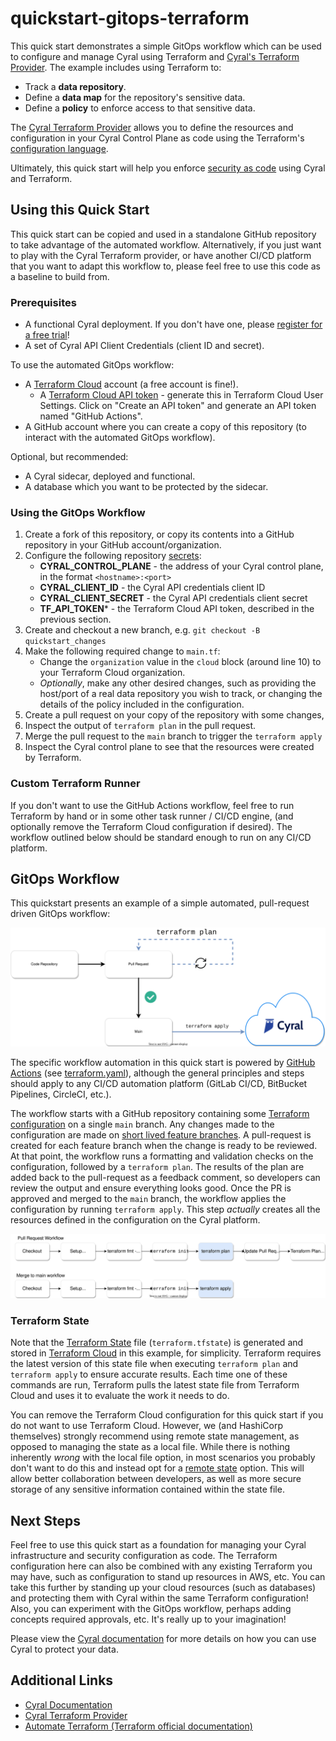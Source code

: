 # quickstart-gitops-terraform

This quick start demonstrates a simple GitOps workflow which can be used to
configure and manage Cyral using Terraform and 
[Cyral's Terraform Provider][cyraltfprov]. The example includes using Terraform
to:

* Track a **data repository**.
* Define a **data map** for the repository's sensitive data.
* Define a **policy** to enforce access to that sensitive data.

The [Cyral Terraform Provider][cyraltfprov] allows you to define the resources
and configuration in your Cyral Control Plane as code using the Terraform's 
[configuration language](https://www.terraform.io/language).

Ultimately, this quick start will help you enforce [security as code][1] using
Cyral and Terraform.

## Using this Quick Start

This quick start can be copied and used in a standalone GitHub repository to
take advantage of the automated workflow. Alternatively, if you just want to
play with the Cyral Terraform provider, or have another CI/CD platform that you
want to adapt this workflow to, please feel free to use this code as a baseline
to build from.

### Prerequisites

* A functional Cyral deployment. If you don't have one, please
  [register for a free trial](https://cyral.com/register/)!
* A set of Cyral API Client Credentials (client ID and secret).

To use the automated GitOps workflow:

* A [Terraform Cloud][tfcloud] account (a free account is fine!).
    * A [Terraform Cloud API token][tfcloud-token] - generate this in Terraform
      Cloud User Settings. Click on "Create an API token" and generate an API
      token named "GitHub Actions".
* A GitHub account where you can create a copy of this repository (to interact
  with the automated GitOps workflow).

Optional, but recommended:

* A Cyral sidecar, deployed and functional.
* A database which you want to be protected by the sidecar.

### Using the GitOps Workflow

1. Create a fork of this repository, or copy its contents into a GitHub
   repository in your GitHub account/organization.
2. Configure the following repository [secrets][ghsec]:
    * **CYRAL_CONTROL_PLANE** - the address of your Cyral control plane, in the
      format `<hostname>:<port>`
    * **CYRAL_CLIENT_ID** - the Cyral API credentials client ID
    * **CYRAL_CLIENT_SECRET** - the Cyral API credentials client secret
    * **TF_API_TOKEN*** - the Terraform Cloud API token, described in the
      previous section.
3. Create and checkout a new branch, e.g. `git checkout -B quickstart_changes`
4. Make the following required change to `main.tf`:
    * Change the `organization` value in the `cloud` block (around line 10) to
      your Terraform Cloud organization.
    * _Optionally_, make any other desired changes, such as providing the
      host/port of a real data repository you wish to track, or changing the
      details of the policy included in the configuration.
5. Create a pull request on your copy of the repository with some changes,
6. Inspect the output of `terraform plan` in the pull request.
7. Merge the pull request to the `main` branch to trigger the `terraform apply`
8. Inspect the Cyral control plane to see that the resources were created by
   Terraform.

### Custom Terraform Runner

If you don't want to use the GitHub Actions workflow, feel free to run Terraform
by hand or in some other task runner / CI/CD engine, (and optionally remove the
Terraform Cloud configuration if desired). The workflow outlined below should be
standard enough to run on any CI/CD platform.

## GitOps Workflow

This quickstart presents an example of a simple automated, pull-request driven
GitOps workflow:

![GitOps Workflow using Terraform](./gitops_workflow.svg)

The specific workflow automation in this quick start is powered by
[GitHub Actions][2] (see [terraform.yaml](.github/workflows/terraform.yaml)),
although the general principles and steps should apply to any CI/CD automation
platform (GitLab CI/CD, BitBucket Pipelines, CircleCI, etc.).

The workflow starts with a GitHub repository containing some
[Terraform configuration](main.tf) on a single `main` branch. Any changes made
to the configuration are made on [short lived feature branches][3]. A
pull-request is created for each feature branch when the change is ready to
be reviewed. At that point, the workflow runs a formatting and validation
checks on the configuration, followed by a `terraform plan`. The results of the
plan are added back to the pull-request as a feedback comment, so developers
can review the output and ensure everything looks good. Once the PR is approved
and merged to the `main` branch, the workflow applies the configuration by
running `terraform apply`. This step _actually_ creates all the resources
defined in the configuration on the Cyral platform.

![PR and Main Workflows](./workflows.svg)

### Terraform State

Note that the [Terraform State][4] file (`terraform.tfstate`) is generated and
stored in [Terraform Cloud][tfcloud] in this example, for simplicity. Terraform
requires the latest version of this state file when executing `terraform plan`
and `terraform apply` to ensure accurate results. Each time one of these
commands are run, Terraform pulls the latest state file from Terraform Cloud and
uses it to evaluate the work it needs to do.

You can remove the Terraform Cloud configuration for this quick start if you do
not want to use Terraform Cloud. However, we (and HashiCorp themselves) strongly
recommend using remote state management, as opposed to managing the state as a
local file. While there is nothing inherently _wrong_ with the local file
option, in most scenarios you probably don't want to do this and instead opt for
a [remote state][5] option. This will allow better collaboration between
developers, as well as more secure storage of any sensitive information
contained within the state file.

## Next Steps

Feel free to use this quick start as a foundation for managing your Cyral
infrastructure and security configuration as code. The Terraform configuration
here can also be combined with any existing Terraform you may have, such as
configuration to stand up resources in AWS, etc. You can take this further by
standing up your cloud resources (such as databases) and protecting them with
Cyral within the same Terraform configuration! Also, you can experiment with the
GitOps workflow, perhaps adding concepts required approvals, etc. It's really
up to your imagination!

Please view the [Cyral documentation](https://cyral.com/docs/) for more details
on how you can use Cyral to protect your data.

## Additional Links

* [Cyral Documentation][cyraldocs]
* [Cyral Terraform Provider][cyraltfprov]
* [Automate Terraform (Terraform official documentation)][tf-automation]

[1]: https://cyral.com/white-papers/what-is-security-as-code/

[2]: https://github.com/features/actions

[3]: https://trunkbaseddevelopment.com/short-lived-feature-branches/

[4]: https://www.terraform.io/language/state

[5]: https://www.terraform.io/language/state/remote

[ghsec]: https://docs.github.com/en/actions/security-guides/encrypted-secrets

[tfcloud]: https://www.terraform.io/cloud-docs

[tfcloud-token]: https://www.terraform.io/cloud-docs/users-teams-organizations/api-tokens

[cyraldocs]: https://cyral.com/docs/

[cyraltfprov]: https://registry.terraform.io/providers/cyralinc/cyral/latest/docs

[tf-automation]: https://learn.hashicorp.com/collections/terraform/automation
